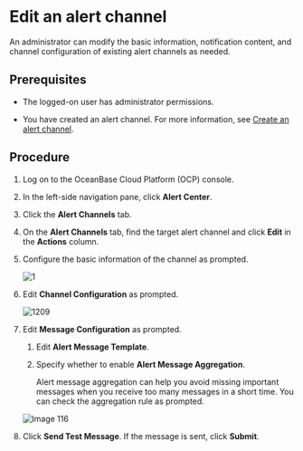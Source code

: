 # Edit an alert channel

An administrator can modify the basic information, notification content, and channel configuration of existing alert channels as needed. 

## Prerequisites

* The logged-on user has administrator permissions. 

* You have created an alert channel. For more information, see [Create an alert channel](../500.manage-alert-channels/100.create-an-alert-channel.md). 

## Procedure

1. Log on to the OceanBase Cloud Platform (OCP) console. 

2. In the left-side navigation pane, click **Alert Center**. 

3. Click the **Alert Channels** tab. 

4. On the **Alert Channels** tab, find the target alert channel and click **Edit** in the **Actions** column. 

5. Configure the basic information of the channel as prompted. 

   ![1](https://obbusiness-private.oss-cn-shanghai.aliyuncs.com/doc/img/ocp/401/%E4%BF%AE%E6%94%B9%E5%9F%BA%E6%9C%AC%E4%BF%A1%E6%81%AF1.png)

6. Edit **Channel Configuration** as prompted. 

   ![1209](https://obbusiness-private.oss-cn-shanghai.aliyuncs.com/doc/img/ocp/401/%E9%80%9A%E9%81%93%E9%85%8D%E7%BD%AE-1.png)

7. Edit **Message Configuration** as prompted. 

   1. Edit **Alert Message Template**. 

   2. Specify whether to enable **Alert Message Aggregation**. 

      Alert message aggregation can help you avoid missing important messages when you receive too many messages in a short time. You can check the aggregation rule as prompted. 

   ![Image 116](https://obbusiness-private.oss-cn-shanghai.aliyuncs.com/doc/img/ocp/401/%E6%B6%88%E6%81%AF%E9%85%8D%E7%BD%AE-1.png)

8. Click **Send Test Message**. If the message is sent, click **Submit**. 
